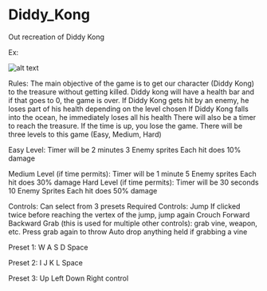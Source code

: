 # Diddy_Kong
Out recreation of Diddy Kong


Ex: 

![alt text]("Diddy_Kong_ex")

Rules:
The main objective of the game is to get our character (Diddy Kong) to the treasure without getting killed.
Diddy kong will have a health bar and if that goes to 0, the game is over.
If Diddy Kong gets hit by an enemy, he loses part of his health depending on the level chosen
If Diddy Kong falls into the ocean, he immediately loses all his health
There will also be a timer to reach the treasure.
If the time is up, you lose the game.
There will be three levels to this game (Easy, Medium, Hard)

Easy Level:
Timer will be 2 minutes
3 Enemy sprites
Each hit does 10% damage

Medium Level (if time permits):
Timer will be 1 minute
5 Enemy sprites
Each hit does 30% damage
Hard Level (if time permits):
Timer will be 30 seconds
10 Enemy Sprites
Each hit does 50% damage


Controls:
Can select from 3 presets
Required Controls: 
Jump
If clicked twice before reaching the vertex of the jump, jump again
Crouch
Forward
Backward
Grab (this is used for multiple other controls): grab vine, weapon, etc.
Press grab again to throw
Auto drop anything held if grabbing a vine

Preset 1:
W
A
S
D
Space

Preset 2:
I
J
K
L
Space

Preset 3:
Up
Left
Down
Right
control
